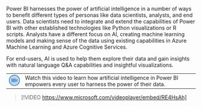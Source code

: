 Power BI harnesses the power of artificial intelligence in a number of ways to benefit different types of personas like data scientists, analysts, and end users.  Data scientists need to integrate and extend the capabilities of Power BI with other established technologies like Python visualizations or R scripts.  Analysts have a different focus on AI, creating machine learning models and making sense of the data using existing capabilities in Azure Machine Learning and Azure Cognitive Services.

For end-users, AI is used to help them explore their data and gain insights with natural language Q&A capabilities and insightful visualizations.

|||
| :--- | :--- |
| ![Icon indicating play video](../media/video-icon.png)| Watch this video to learn how artificial intelligence in Power BI empowers every user to harness the power of their data.|

>[!VIDEO https://www.microsoft.com/videoplayer/embed/RE4HsAh]

